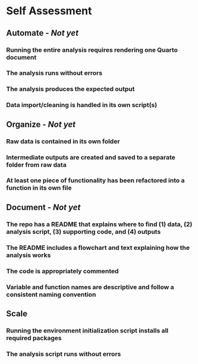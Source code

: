 # Self Assessment 

## Automate - *Not yet*
### **Running the entire analysis requires rendering one Quarto document**

### The analysis runs without errors

### **The analysis produces the expected output**

### **Data import/cleaning is handled in its own script(s)**

## Organize - *Not yet*
### Raw data is contained in its own folder

### Intermediate outputs are created and saved to a separate folder from raw data

### **At least one piece of functionality has been refactored into a function in its own file** 

## Document - *Not yet*
### The repo has a README that explains where to find (1) data, (2) analysis script, (3) supporting code, and (4) outputs

### **The README includes a flowchart and text explaining how the analysis works**

### **The code is appropriately commented**

### **Variable and function names are descriptive and follow a consistent naming convention**

## Scale
### Running the environment initialization script installs all required packages

### The analysis script runs without errors

